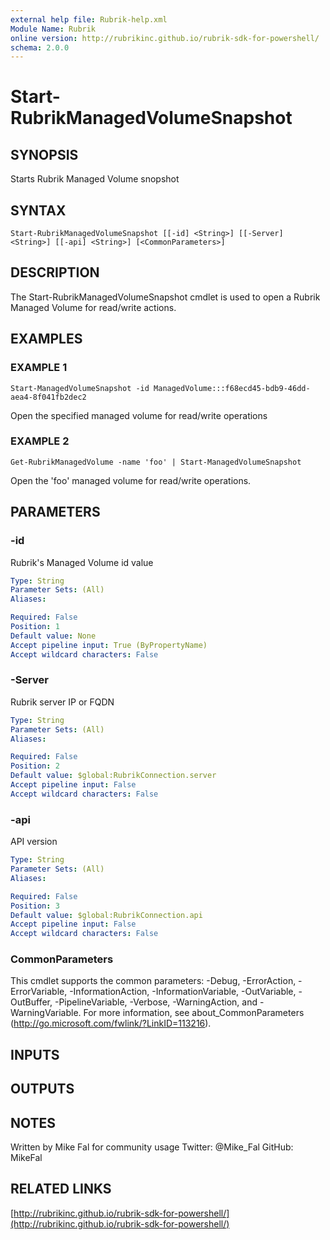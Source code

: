 ```yaml
---
external help file: Rubrik-help.xml
Module Name: Rubrik
online version: http://rubrikinc.github.io/rubrik-sdk-for-powershell/
schema: 2.0.0
---
```


# Start-RubrikManagedVolumeSnapshot

## SYNOPSIS
Starts Rubrik Managed Volume snopshot

## SYNTAX

```
Start-RubrikManagedVolumeSnapshot [[-id] <String>] [[-Server] <String>] [[-api] <String>] [<CommonParameters>]
```

## DESCRIPTION
The Start-RubrikManagedVolumeSnapshot cmdlet is used to open a Rubrik Managed Volume
for read/write actions.

## EXAMPLES

### EXAMPLE 1
```
Start-ManagedVolumeSnapshot -id ManagedVolume:::f68ecd45-bdb9-46dd-aea4-8f041fb2dec2
```

Open the specified managed volume for read/write operations

### EXAMPLE 2
```
Get-RubrikManagedVolume -name 'foo' | Start-ManagedVolumeSnapshot
```

Open the 'foo' managed volume for read/write operations.

## PARAMETERS

### -id
Rubrik's Managed Volume id value

```yaml
Type: String
Parameter Sets: (All)
Aliases:

Required: False
Position: 1
Default value: None
Accept pipeline input: True (ByPropertyName)
Accept wildcard characters: False
```

### -Server
Rubrik server IP or FQDN

```yaml
Type: String
Parameter Sets: (All)
Aliases:

Required: False
Position: 2
Default value: $global:RubrikConnection.server
Accept pipeline input: False
Accept wildcard characters: False
```

### -api
API version

```yaml
Type: String
Parameter Sets: (All)
Aliases:

Required: False
Position: 3
Default value: $global:RubrikConnection.api
Accept pipeline input: False
Accept wildcard characters: False
```

### CommonParameters
This cmdlet supports the common parameters: -Debug, -ErrorAction, -ErrorVariable, -InformationAction, -InformationVariable, -OutVariable, -OutBuffer, -PipelineVariable, -Verbose, -WarningAction, and -WarningVariable.
For more information, see about_CommonParameters (http://go.microsoft.com/fwlink/?LinkID=113216).

## INPUTS

## OUTPUTS

## NOTES
Written by Mike Fal for community usage
Twitter: @Mike_Fal
GitHub: MikeFal

## RELATED LINKS

[http://rubrikinc.github.io/rubrik-sdk-for-powershell/](http://rubrikinc.github.io/rubrik-sdk-for-powershell/)


